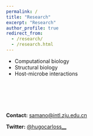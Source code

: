 ```yaml
---
permalink: /
title: "Research"
excerpt: "Research"
author_profile: true
redirect_from: 
  - /research/
  - /research.html
---
```


- Computational biology
- Structural biology
- Host-microbe interactions
  
&nbsp;  
&nbsp;  
&nbsp;  
&nbsp;  

**Contact:** [samano@intl.zju.edu.cn](mailto:samano@intl.zju.edu.cn)
  
**Twitter:** [@hugocarloss__](https://twitter.com/hugocarlos__)
